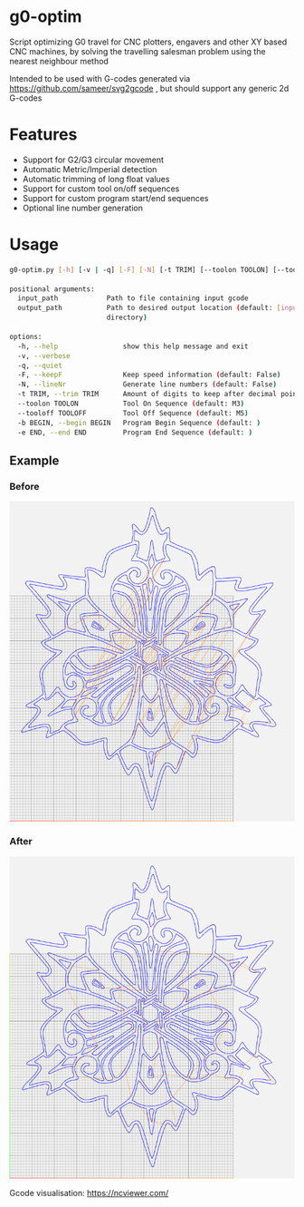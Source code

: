 # g0-optim
Script optimizing G0 travel for CNC plotters, engavers and other XY based CNC machines, by solving the travelling salesman problem using the nearest neighbour method

Intended to be used with G-codes generated via https://github.com/sameer/svg2gcode , but should support any generic 2d G-codes

# Features
- Support for G2/G3 circular movement
- Automatic Metric/Imperial detection
- Automatic trimming of long float values
- Support for custom tool on/off sequences
- Support for custom program start/end sequences
- Optional line number generation

# Usage

```sh
g0-optim.py [-h] [-v | -q] [-F] [-N] [-t TRIM] [--toolon TOOLON] [--tooloff TOOLOFF] [-b BEGIN] [-e END] input_path [output_path]

positional arguments:
  input_path            Path to file containing input gcode
  output_path           Path to desired output location (default: [input_file]_optim.gcode in the input file
                        directory)

options:
  -h, --help                show this help message and exit
  -v, --verbose
  -q, --quiet
  -F, --keepF               Keep speed information (default: False)
  -N, --lineNr              Generate line numbers (default: False)
  -t TRIM, --trim TRIM      Amount of digits to keep after decimal point (default: 6)
  --toolon TOOLON           Tool On Sequence (default: M3)
  --tooloff TOOLOFF         Tool Off Sequence (default: M5)
  -b BEGIN, --begin BEGIN   Program Begin Sequence (default: )
  -e END, --end END         Program End Sequence (default: )
```

## Example
### Before
![Gcode with no G0 optimization](images/before.png)
### After
![Gcode with G0 optimization](images/after.png)

Gcode visualisation: https://ncviewer.com/